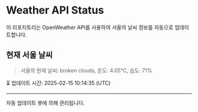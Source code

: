 
# Weather API Status

이 리포지토리는 OpenWeather API를 사용하여 서울의 날씨 정보를 자동으로 업데이트합니다.

## 현재 서울 날씨
> 서울의 현재 날씨: broken clouds, 온도: 4.05°C, 습도: 71%

⏳ 업데이트 시간: 2025-02-15 10:14:35 (UTC)

---
자동 업데이트 봇에 의해 관리됩니다.
